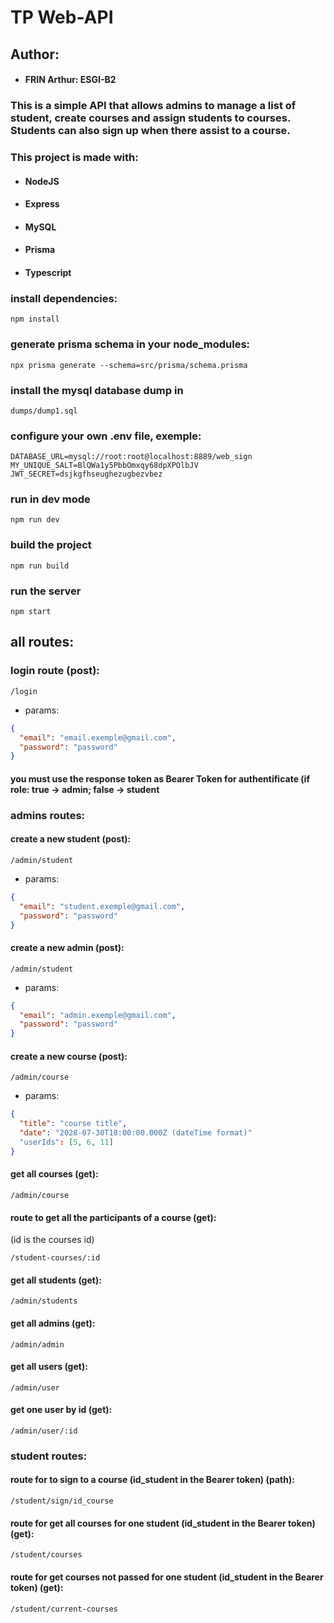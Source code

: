 # TP Web-API

## Author:
- #### FRIN Arthur: ESGI-B2

### This is a simple API that allows admins to manage a list of student, create courses and assign students to courses. Students can also sign up when there assist to a course.

### This project is made with:
- #### NodeJS
- #### Express
- #### MySQL
- #### Prisma
- #### Typescript

### install dependencies:
```
npm install
```
### generate prisma schema in your node_modules:
```
npx prisma generate --schema=src/prisma/schema.prisma
```
### install the mysql database dump in 
```
dumps/dump1.sql
```

### configure your own .env file, exemple: 
```
DATABASE_URL=mysql://root:root@localhost:8889/web_sign
MY_UNIQUE_SALT=BlQWa1y5PbbOmxqy68dpXPOlbJV
JWT_SECRET=dsjkgfhseughezugbezvbez
```
### run in dev mode
```
npm run dev
```
### build the project
```
npm run build
```
### run the server
```
npm start
```

## all routes:
### login route (post):
```
/login
```
- params:
```json
{
  "email": "email.exemple@gmail.com",
  "password": "password"
}
```
#### you must use the response token as Bearer Token for authentificate (if role: true -> admin; false -> student

### admins routes:
#### create a new student (post):
```
/admin/student
```
- params:
```json
{
  "email": "student.exemple@gmail.com",
  "password": "password"
}
```

#### create a new admin (post):
```
/admin/student
```
- params:
```json
{
  "email": "admin.exemple@gmail.com",
  "password": "password"
}
```
#### create a new course (post):
```
/admin/course
```
- params:
```json
{
  "title": "course title",
  "date": "2028-07-30T18:00:00.000Z (dateTime format)"
  "userIds": [5, 6, 11]
}
```

#### get all courses (get):
```
/admin/course
```

#### route to get all the participants of a course (get):
(id is the courses id)
```
/student-courses/:id
```

#### get all students (get):
```
/admin/students
```
#### get all admins (get):
```
/admin/admin
```

#### get all users (get):
```
/admin/user
```

#### get one user by id (get):
```
/admin/user/:id
```

### student routes:
#### route for to sign to a course (id_student in the Bearer token) (path):
```
/student/sign/id_course
```

#### route for get all courses for one student (id_student in the Bearer token) (get):
```
/student/courses
```

#### route for get courses not passed for one student (id_student in the Bearer token) (get):
```
/student/current-courses
```


